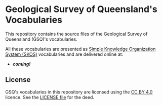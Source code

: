 # Geological Survey of Queensland's Vocabularies

This repository contains the source files of the Geological Survey of Queensland (GSQ)'s vocabularies. 

All these vocabularies are presented as [Simple Knowledge Organization System (SKOS)](https://www.w3.org/TR/skos-reference/) vocabularies and are delivered online at:

* ***coming!*** 

## License  
GSQ's vocabularies in this repository are licensed using the [CC BY 4.0](https://creativecommons.org/licenses/by/4.0/) licence. See the [LICENSE file](LICENSE) for the deed. 